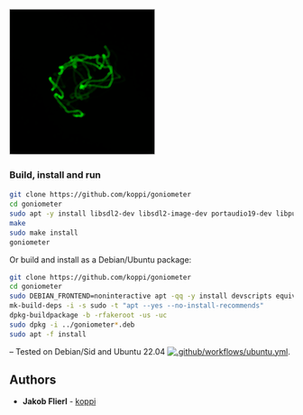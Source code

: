 ![Overview](goniometer.png)

### Build, install and run

```bash
git clone https://github.com/koppi/goniometer
cd goniometer
sudo apt -y install libsdl2-dev libsdl2-image-dev portaudio19-dev libpulse-dev libsndio-dev
make
sudo make install
goniometer
```

Or build and install as a Debian/Ubuntu package:
```bash
git clone https://github.com/koppi/goniometer
cd goniometer
sudo DEBIAN_FRONTEND=noninteractive apt -qq -y install devscripts equivs
mk-build-deps -i -s sudo -t "apt --yes --no-install-recommends"
dpkg-buildpackage -b -rfakeroot -us -uc
sudo dpkg -i ../goniometer*.deb
sudo apt -f install
```

– Tested on Debian/Sid and Ubuntu 22.04 [![.github/workflows/ubuntu.yml](../../actions/workflows/ubuntu.yml/badge.svg)](../../actions/workflows/ubuntu.yml).

## Authors

* **Jakob Flierl** - [koppi](https://github.com/koppi)

